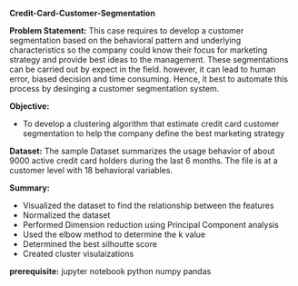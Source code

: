  **Credit-Card-Customer-Segmentation**
 
 **Problem Statement:**
    This case requires to develop a customer segmentation based on the behavioral pattern and underlying characteristics so the company could know their focus for marketing strategy and provide best ideas to the management. 
    These segmentations can be carried out by expect in the field. however, it can lead to human error, biased decision and time consuming. Hence, it best to automate this process by desinging a customer segmentation system.

**Objective:**
- To develop a clustering algorithm that estimate credit card customer segmentation to help the company define the best marketing strategy

**Dataset:**
The sample Dataset summarizes the usage behavior of about 9000 active credit card holders during the last 6 months.
The file is at a customer level with 18 behavioral variables.

**Summary:**
- Visualized the dataset to find the relationship between the features
- Normalized the dataset 
- Performed Dimension reduction using Principal Component analysis
- Used the elbow method to determine the k value
- Determined the best silhoutte score
- Created cluster visulaizations

**prerequisite:**
jupyter notebook
python
numpy
pandas
